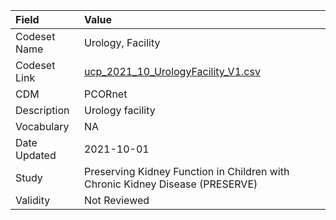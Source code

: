 |Field        |Value                                                                         |
|:------------|:-----------------------------------------------------------------------------|
|Codeset Name |Urology, Facility                                                             |
|Codeset Link |[ucp_2021_10_UrologyFacility_V1.csv](https://github.com/PEDSnet/Variable-Dictionary/blob/main/visits/ucp_2021_10_UrologyFacility_V1.csv.csv)|
|CDM          |PCORnet                                                                       |
|Description  |Urology facility                                                              |
|Vocabulary   |NA                                                                            |
|Date Updated |2021-10-01                                                                    |
|Study        |Preserving Kidney Function in Children with Chronic Kidney Disease (PRESERVE) |
|Validity     |Not Reviewed                                                                  |
